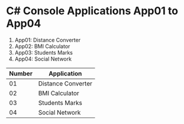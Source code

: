 # C# Console Applications App01 to App04

1. App01: Distance Converter
2. App02: BMI Calculator
3. App03: Students Marks
4. App04: Social Network

| Number        | Application |
| ------------- | ------------- |
| 01 | Distance Converter  |
| 02 | BMI Calculator |
| 03 | Students Marks |
| 04 | Social Network |
